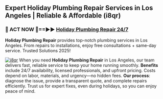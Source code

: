 ## Expert Holiday Plumbing Repair Services in Los Angeles | Reliable & Affordable (i8qr)  

<h3>🚿 ACT NOW 🌟==►► <a href="https://tinyurl.com/2ne6vx2x" rel="nofollow">Holiday Plumbing Repair 24/7</a></h3>

**Holiday Plumbing Repair** provides top-notch plumbing services in Los Angeles. From repairs to installations, enjoy free consultations + same-day service. Trusted Solutions 2025!

[![i8qr](https://i.imgur.com/4PFF4AK.jpeg)](https://tinyurl.com/2ne6vx2x)
When you need **Holiday Plumbing Repair** in Los Angeles, our team delivers fast, reliable service to keep your home running smoothly. **Benefits** include 24/7 availability, licensed professionals, and upfront pricing. Costs depend on labor, materials, and urgency—no hidden fees. **Our process**: diagnose the issue, provide a transparent quote, and complete repairs efficiently. Trust us for expert fixes, even during holidays, so you can enjoy peace of mind.